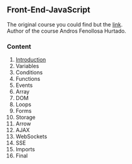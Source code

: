 ## Front-End-JavaScript

The original course you could find but the [link](https://programadorwebvalencia.com/cursos/javascript/introducci%C3%B3n/). <br>
Author of the course Andros Fenollosa Hurtado. <br>

### Content

 1. [Introduction](Lesson_1_Introduction.md)
 2. Variables
 3. Conditions
 4. Functions
 5. Events
 6. Array
 7. DOM
 8. Loops
 9. Forms
 10. Storage
 11. Arrow
 12. AJAX
 13. WebSockets
 14. SSE
 15. Imports
 16. Final
